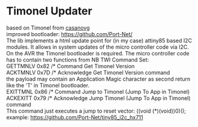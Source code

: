 <h1>Timonel Updater</h1>
based on Timonel from <a href="https://github.com/casanovg">casanovg</a><br>
improved bootloader: <a href="https://github.com/Port-Net/">https://github.com/Port-Net/</a><br>
The lib implements a html update point for (in my case) attiny85 based I2C modules. It allows in system updates of the micro controller code via I2C.<br>
On the AVR the Timonel bootloader is required. The micro controller code has to contain two functions from NB TWI Command Set:<br>
 GETTMNLV 0x82 /* Command Get Timonel Version<br>
 ACKTMNLV 0x7D /* Acknowledge Get Timonel Version command<br>
 the payload may contain an Application Magic character as second return like the 'T' in Timonel bootloader.<br>
 EXITTMNL 0x86 /* Command Jump to Timonel (Jump To App in Timonel)<br>
 ACKEXITT 0x79 /* Acknowledge Jump Timonel (Jump To App in Timonel) command<br>
 This command just executes a jump to reset vector: ((void (*)(void))0)();<br>
 example: <a href="https://github.com/Port-Net/tiny85_i2c_hx711">https://github.com/Port-Net/tiny85_i2c_hx711</a>
